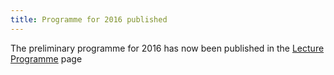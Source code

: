 ```yaml
---
title: Programme for 2016 published
---
```


The preliminary programme for 2016 has now been published in the [Lecture Programme](/lectures/) page
